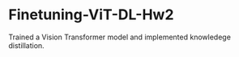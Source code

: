 # Finetuning-ViT-DL-Hw2

Trained a Vision Transformer model and implemented knowledege distillation.
